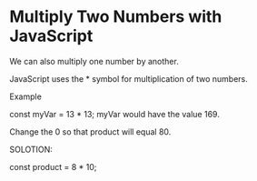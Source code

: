 # Multiply Two Numbers with JavaScript


We can also multiply one number by another.

JavaScript uses the * symbol for multiplication of two numbers.

Example

const myVar = 13 * 13;
myVar would have the value 169.

Change the 0 so that product will equal 80.


SOLOTION:

const product = 8 * 10;